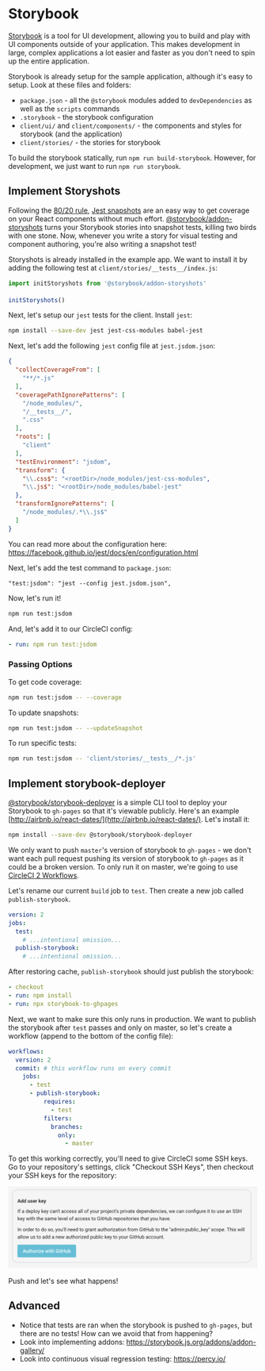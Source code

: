 
# Storybook

[Storybook](https://storybook.js.org/) is a tool for UI development,
allowing you to build and play with UI components outside of your application.
This makes development in large, complex applications a lot easier and faster
as you don't need to spin up the entire application.

Storybook is already setup for the sample application, although it's easy to setup.
Look at these files and folders:

- `package.json` - all the `@storybook` modules added to `devDependencies` as well as the `scripts` commands
- `.storybook` - the storybook configuration
- `client/ui/` and `client/components/` - the components and styles for storybook (and the application)
- `client/stories/` - the stories for storybook

To build the storybook statically, run `npm run build-storybook`.
However, for development, we just want to run `npm run storybook`.

## Implement Storyshots

Following the [80/20 rule](https://en.wikipedia.org/wiki/Pareto_principle), [Jest snapshots](https://facebook.github.io/jest/docs/en/snapshot-testing.html)
are an easy way to get coverage on your React components without much effort.
[@storybook/addon-storyshots](https://github.com/storybooks/storybook/tree/master/addons/storyshots)
turns your Storybook stories into snapshot tests, killing two birds with one stone.
Now, whenever you write a story for visual testing and component authoring,
you're also writing a snapshot test!

Storyshots is already installed in the example app.
We want to install it by adding the following test at `client/stories/__tests__/index.js`:

```js
import initStoryshots from '@storybook/addon-storyshots'

initStoryshots()
```

Next, let's setup our `jest` tests for the client. Install `jest`:

```bash
npm install --save-dev jest jest-css-modules babel-jest
```

Next, let's add the following `jest` config file at `jest.jsdom.json`:

```json
{
  "collectCoverageFrom": [
    "**/*.js"
  ],
  "coveragePathIgnorePatterns": [
    "/node_modules/",
    "/__tests__/",
    ".css"
  ],
  "roots": [
    "client"
  ],
  "testEnvironment": "jsdom",
  "transform": {
    "\\.css$": "<rootDir>/node_modules/jest-css-modules",
    "\\.js$": "<rootDir>/node_modules/babel-jest"
  },
  "transformIgnorePatterns": [
    "/node_modules/.*\\.js$"
  ]
}
```

You can read more about the configuration here: https://facebook.github.io/jest/docs/en/configuration.html

Next, let's add the test command to `package.json`:

```
"test:jsdom": "jest --config jest.jsdom.json",
```

Now, let's run it!

```bash
npm run test:jsdom
```

And, let's add it to our CircleCI config:

```yaml
- run: npm run test:jsdom
```

### Passing Options

To get code coverage:

```bash
npm run test:jsdom -- --coverage
```

To update snapshots:

```bash
npm run test:jsdom -- --updateSnapshot
```

To run specific tests:

```bash
npm run test:jsdom -- 'client/stories/__tests__/*.js'
```

## Implement storybook-deployer

[@storybook/storybook-deployer](https://github.com/storybooks/storybook-deployer)
is a simple CLI tool to deploy your Storybook to `gh-pages` so that it's viewable publicly. Here's an example [http://airbnb.io/react-dates/](http://airbnb.io/react-dates/).
Let's install it:

```bash
npm install --save-dev @storybook/storybook-deployer
```

We only want to push `master`'s version of storybook to `gh-pages` - we don't want each pull
request pushing its version of storybook to `gh-pages` as it could be a broken version.
To only run it on master, we're going to use [CircleCI 2 Workflows](https://circleci.com/docs/2.0/workflows/).

Let's rename our current `build` job to `test`.
Then create a new job called `publish-storybook`.

```yaml
version: 2
jobs:
  test:
    # ...intentional omission...
  publish-storybook:
    # ...intentional omission...
```

After restoring cache, `publish-storybook` should just publish the storybook:

```yaml
- checkout
- run: npm install
- run: npx storybook-to-ghpages
```

Next, we want to make sure this only runs in production.
We want to publish the storybook after `test` passes and only on master,
so let's create a workflow (append to the bottom of the config file):

```yaml
workflows:
  version: 2
  commit: # this workflow runs on every commit
    jobs:
      - test
      - publish-storybook:
          requires:
            - test
          filters:
            branches:
              only:
                - master
```

To get this working correctly, you'll need to give CircleCI some SSH keys.
Go to your repository's settings, click "Checkout SSH Keys", then
checkout your SSH keys for the repository:

![](images/checkout-ssh-keys.png)

Push and let's see what happens!

## Advanced

- Notice that tests are ran when the storybook is pushed to `gh-pages`, but there are no tests! How can we avoid that from happening?
- Look into implementing addons: https://storybook.js.org/addons/addon-gallery/
- Look into continuous visual regression testing: https://percy.io/
